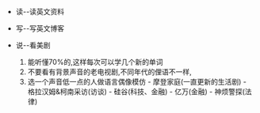 - 读--读英文资料

- 写--写英文博客

- 说--看美剧

   1. 能听懂70%的,这样每次可以学几个新的单词
   2. 不要看有背景声音的老电视剧,不同年代的俚语不一样,
   3. 选一个声音低一点的人做语言偶像模仿
			- 摩登家庭(一直更新的生活剧)
			- 格拉汉姆&柯南采访(访谈)
			- 硅谷(科技、金融)
			- 亿万(金融)
			- 神烦警探(法律)

